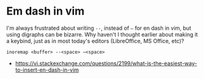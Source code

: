 # Em dash in vim

I'm always frustrated about writing `--`, instead of `–` for en dash in vim, but using digraphs can be bizarre. Why haven't I thought earlier about making it a keybind, just as in most today's editors (LibreOffice, MS Office, etc)?

```vim
inoremap <buffer> --<space> –<space>
```

* <https://vi.stackexchange.com/questions/2199/what-is-the-easiest-way-to-insert-en-dash-in-vim>
